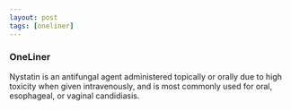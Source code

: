 ```yaml
---
layout: post
tags: [oneliner]
---
```



### OneLiner

Nystatin is an antifungal agent administered topically or orally due to high toxicity when given intravenously, and is most commonly used for oral, esophageal, or vaginal candidiasis.
